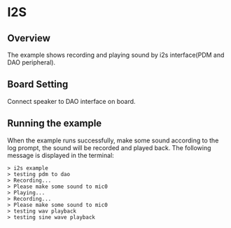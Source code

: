# I2S
## Overview

The example shows recording and playing sound by i2s interface(PDM and DAO peripheral).

## Board Setting

Connect speaker to DAO interface on board.

## Running the example

When the example runs successfully, make some sound according to the log prompt, the sound will be recorded and played back. The following message is displayed in the terminal:
```
> i2s example
> testing pdm to dao
> Recording...
> Please make some sound to mic0
> Playing...
> Recording...
> Please make some sound to mic0
> testing wav playback
> testing sine wave playback
```
